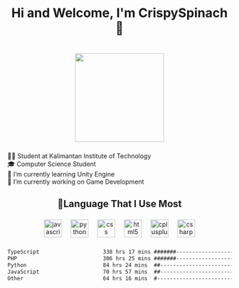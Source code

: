 <h1 align="center">Hi and Welcome, I'm CrispySpinach👋</h1>

###

<br clear="both">

<div align="center">
  <img height="200" src="https://media1.tenor.com/m/IxFEoZ_X8FYAAAAd/silent-witch-happy.gif"  />
</div>

###

<p align="left">👨‍🎓 Student at Kalimantan Institute of Technology<br>🎓  Computer Science Student<br>🌱 I’m currently learning Unity Engine<br>🔭 I’m currently working on Game Development</p>

###

<h2 align="center">🚀Language That I Use Most</h2>

###

<div align="center">
  <img src="https://cdn.jsdelivr.net/gh/devicons/devicon/icons/javascript/javascript-plain.svg" height="40" alt="javascript logo"  />
  <img width="12" />
  <img src="https://cdn.jsdelivr.net/gh/devicons/devicon/icons/python/python-original.svg" height="40" alt="python logo"  />
  <img width="12" />
  <img src="https://cdn.jsdelivr.net/gh/devicons/devicon/icons/css3/css3-plain.svg" height="40" alt="css logo"  />
  <img width="12" />
  <img src="https://cdn.jsdelivr.net/gh/devicons/devicon/icons/html5/html5-plain.svg" height="40" alt="html5 logo"  />
  <img width="12" />
  <img src="https://cdn.jsdelivr.net/gh/devicons/devicon/icons/cplusplus/cplusplus-plain.svg" height="40" alt="cplusplus logo"  />
  <img width="12" />
  <img src="https://cdn.jsdelivr.net/gh/devicons/devicon/icons/csharp/csharp-plain.svg" height="40" alt="csharp logo"  />
</div>

###

<!--START_SECTION:waka-->

```txt
TypeScript                    338 hrs 17 mins #######------------------   29.38 %
PHP                           306 hrs 25 mins #######------------------   26.61 %
Python                        84 hrs 24 mins  ##-----------------------   07.33 %
JavaScript                    70 hrs 57 mins  ##-----------------------   06.16 %
Other                         64 hrs 16 mins  #------------------------   05.58 %
```

<!--END_SECTION:waka-->

###
